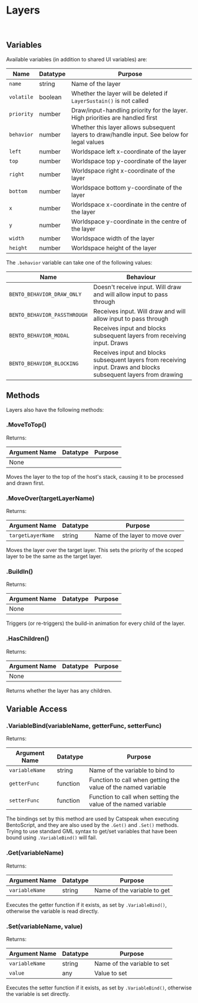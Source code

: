 # Layers

&nbsp;

## Variables

Available variables (in addition to shared UI variables) are:

| Name       | Datatype | Purpose                                                                                      |
|------------|----------|----------------------------------------------------------------------------------------------|
| `name`     | string   | Name of the layer                                                                            |
| `volatile` | boolean  | Whether the layer will be deleted if `LayerSustain()` is not called                          |
| `priority` | number   | Draw/input-handling priority for the layer. High priorities are handled first                |
| `behavior` | number   | Whether this layer allows subsequent layers to draw/handle input. See below for legal values |
| `left`     | number   | Worldspace left x-coordinate of the layer                                                    |
| `top`      | number   | Worldspace top y-coordinate of the layer                                                     |
| `right`    | number   | Worldspace right x-coordinate of the layer                                                   |
| `bottom`   | number   | Worldspace bottom y-coordinate of the layer                                                  |
| `x`        | number   | Worldspace x-coordinate in the centre of the layer                                           |
| `y`        | number   | Worldspace y-coordinate in the centre of the layer                                           |
| `width`    | number   | Worldspace width of the layer                                                                |
| `height`   | number   | Worldspace height of the layer                                                               |

The `.behavior` variable can take one of the following values:

| Name                         | Behaviour                                                                                                         |
|------------------------------|-------------------------------------------------------------------------------------------------------------------|
| `BENTO_BEHAVIOR_DRAW_ONLY`   | Doesn't receive input. Will draw and will allow input to pass through                                             |
| `BENTO_BEHAVIOR_PASSTHROUGH` | Receives input. Will draw and will allow input to pass through                                                    |
| `BENTO_BEHAVIOR_MODAL`       | Receives input and blocks subsequent layers from receiving input. Draws                                           |
| `BENTO_BEHAVIOR_BLOCKING`    | Receives input and blocks subsequent layers from receiving input. Draws and blocks subsequent layers from drawing |



## Methods

Layers also have the following methods:



### .MoveToTop()

Returns: <undefined>

| Argument Name | Datatype | Purpose |
|---------------|----------|---------|
| None          |          |         |

Moves the layer to the top of the host's stack, causing it to be processed and drawn first.



### .MoveOver(targetLayerName)

Returns: <undefined>

| Argument Name     | Datatype | Purpose                        |
|-------------------|----------|--------------------------------|
| `targetLayerName` | string   | Name of the layer to move over |

Moves the layer over the target layer. This sets the priority of the scoped layer to be the same as
the target layer.



### .BuildIn()

Returns: <undefined>

| Argument Name | Datatype | Purpose |
|---------------|----------|---------|
| None          |          |         |

Triggers (or re-triggers) the build-in animation for every child of the layer.



### .HasChildren()

Returns: <undefined>

| Argument Name | Datatype | Purpose |
|---------------|----------|---------|
| None          |          |         |

Returns whether the layer has any children.



## Variable Access

### .VariableBind(variableName, getterFunc, setterFunc)

Returns: <undefined>

| Argument Name  | Datatype | Purpose                                                       |
|----------------|----------|---------------------------------------------------------------|
| `variableName` | string   | Name of the variable to bind to                               |
| `getterFunc`   | function | Function to call when getting the value of the named variable |
| `setterFunc`   | function | Function to call when setting the value of the named variable |

The bindings set by this method are used by Catspeak when executing BentoScript, and they are also used by the `.Get()` and `.Set()` methods. Trying to use standard GML syntax to get/set variables that have been bound using `.VariableBind()` will fail.



### .Get(variableName)

Returns: <undefined>

| Argument Name  | Datatype | Purpose                     |
|----------------|----------|-----------------------------|
| `variableName` | string   | Name of the variable to get |

Executes the getter function if it exists, as set by `.VariableBind()`, otherwise the variable is read directly.



### .Set(variableName, value)

Returns: <undefined>

| Argument Name  | Datatype | Purpose                     |
|----------------|----------|-----------------------------|
| `variableName` | string   | Name of the variable to set |
| `value`        | any      | Value to set                |

Executes the setter function if it exists, as set by `.VariableBind()`, otherwise the variable is set directly.